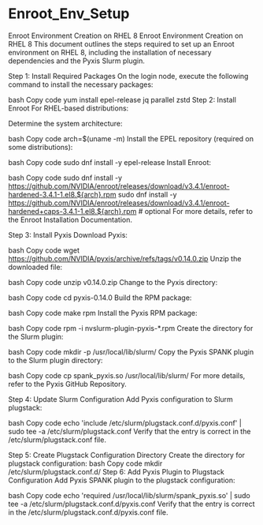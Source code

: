 # Enroot_Env_Setup
Enroot Environment Creation on RHEL 8
Enroot Environment Creation on RHEL 8
This document outlines the steps required to set up an Enroot environment on RHEL 8, including the installation of necessary dependencies and the Pyxis Slurm plugin.

Step 1: Install Required Packages
On the login node, execute the following command to install the necessary packages:

bash
Copy code
yum install epel-release jq parallel zstd
Step 2: Install Enroot
For RHEL-based distributions:

Determine the system architecture:

bash
Copy code
arch=$(uname -m)
Install the EPEL repository (required on some distributions):

bash
Copy code
sudo dnf install -y epel-release
Install Enroot:

bash
Copy code
sudo dnf install -y https://github.com/NVIDIA/enroot/releases/download/v3.4.1/enroot-hardened-3.4.1-1.el8.${arch}.rpm
sudo dnf install -y https://github.com/NVIDIA/enroot/releases/download/v3.4.1/enroot-hardened+caps-3.4.1-1.el8.${arch}.rpm # optional
For more details, refer to the Enroot Installation Documentation.

Step 3: Install Pyxis
Download Pyxis:

bash
Copy code
wget https://github.com/NVIDIA/pyxis/archive/refs/tags/v0.14.0.zip
Unzip the downloaded file:

bash
Copy code
unzip v0.14.0.zip
Change to the Pyxis directory:

bash
Copy code
cd pyxis-0.14.0
Build the RPM package:

bash
Copy code
make rpm
Install the Pyxis RPM package:

bash
Copy code
rpm -i nvslurm-plugin-pyxis-*.rpm
Create the directory for the Slurm plugin:

bash
Copy code
mkdir -p /usr/local/lib/slurm/
Copy the Pyxis SPANK plugin to the Slurm plugin directory:

bash
Copy code
cp spank_pyxis.so /usr/local/lib/slurm/
For more details, refer to the Pyxis GitHub Repository.

Step 4: Update Slurm Configuration
Add Pyxis configuration to Slurm plugstack:

bash
Copy code
echo 'include /etc/slurm/plugstack.conf.d/pyxis.conf' | sudo tee -a /etc/slurm/plugstack.conf
Verify that the entry is correct in the /etc/slurm/plugstack.conf file.

Step 5: Create Plugstack Configuration Directory
Create the directory for plugstack configuration:
bash
Copy code
mkdir /etc/slurm/plugstack.conf.d/
Step 6: Add Pyxis Plugin to Plugstack Configuration
Add Pyxis SPANK plugin to the plugstack configuration:

bash
Copy code
echo 'required /usr/local/lib/slurm/spank_pyxis.so' | sudo tee -a /etc/slurm/plugstack.conf.d/pyxis.conf
Verify that the entry is correct in the /etc/slurm/plugstack.conf.d/pyxis.conf file.
